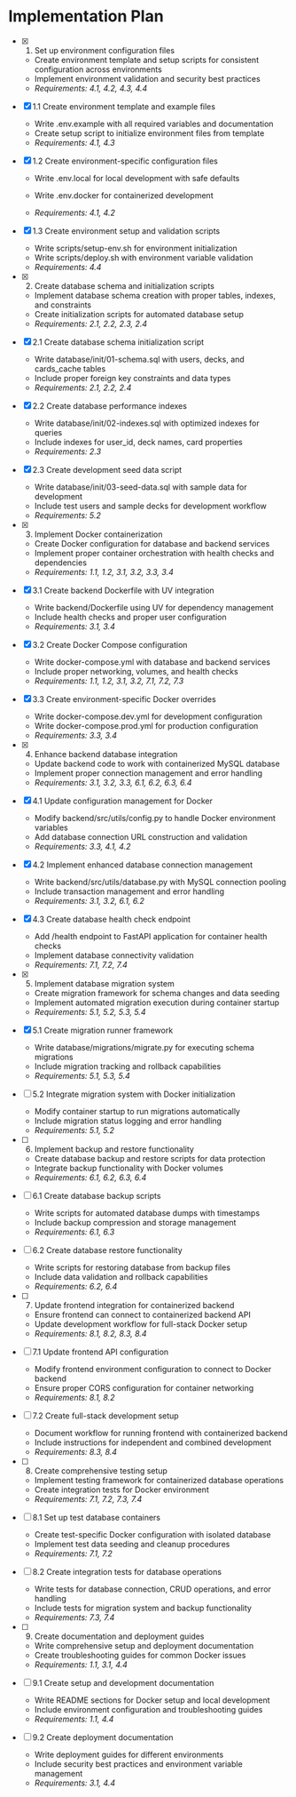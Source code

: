 # Implementation Plan

- [x] 1. Set up environment configuration files





  - Create environment template and setup scripts for consistent configuration across environments
  - Implement environment validation and security best practices
  - _Requirements: 4.1, 4.2, 4.3, 4.4_

- [x] 1.1 Create environment template and example files


  - Write .env.example with all required variables and documentation
  - Create setup script to initialize environment files from template
  - _Requirements: 4.1, 4.3_



- [x] 1.2 Create environment-specific configuration files

  - Write .env.local for local development with safe defaults
  - Write .env.docker for containerized development

  - _Requirements: 4.1, 4.2_

- [x] 1.3 Create environment setup and validation scripts

  - Write scripts/setup-env.sh for environment initialization
  - Write scripts/deploy.sh with environment variable validation
  - _Requirements: 4.4_

- [x] 2. Create database schema and initialization scripts





  - Implement database schema creation with proper tables, indexes, and constraints
  - Create initialization scripts for automated database setup
  - _Requirements: 2.1, 2.2, 2.3, 2.4_

- [x] 2.1 Create database schema initialization script


  - Write database/init/01-schema.sql with users, decks, and cards_cache tables
  - Include proper foreign key constraints and data types
  - _Requirements: 2.1, 2.2, 2.4_

- [x] 2.2 Create database performance indexes


  - Write database/init/02-indexes.sql with optimized indexes for queries
  - Include indexes for user_id, deck names, card properties
  - _Requirements: 2.3_


- [x] 2.3 Create development seed data script

  - Write database/init/03-seed-data.sql with sample data for development
  - Include test users and sample decks for development workflow
  - _Requirements: 5.2_

- [x] 3. Implement Docker containerization





  - Create Docker configuration for database and backend services
  - Implement proper container orchestration with health checks and dependencies
  - _Requirements: 1.1, 1.2, 3.1, 3.2, 3.3, 3.4_

- [x] 3.1 Create backend Dockerfile with UV integration


  - Write backend/Dockerfile using UV for dependency management
  - Include health checks and proper user configuration
  - _Requirements: 3.1, 3.4_

- [x] 3.2 Create Docker Compose configuration


  - Write docker-compose.yml with database and backend services
  - Include proper networking, volumes, and health checks
  - _Requirements: 1.1, 1.2, 3.1, 3.2, 7.1, 7.2, 7.3_

- [x] 3.3 Create environment-specific Docker overrides


  - Write docker-compose.dev.yml for development configuration
  - Write docker-compose.prod.yml for production configuration
  - _Requirements: 3.3, 3.4_

- [x] 4. Enhance backend database integration




  - Update backend code to work with containerized MySQL database
  - Implement proper connection management and error handling
  - _Requirements: 3.1, 3.2, 3.3, 6.1, 6.2, 6.3, 6.4_

- [x] 4.1 Update configuration management for Docker


  - Modify backend/src/utils/config.py to handle Docker environment variables
  - Add database connection URL construction and validation
  - _Requirements: 3.3, 4.1, 4.2_

- [x] 4.2 Implement enhanced database connection management


  - Write backend/src/utils/database.py with MySQL connection pooling
  - Include transaction management and error handling
  - _Requirements: 3.1, 3.2, 6.1, 6.2_

- [x] 4.3 Create database health check endpoint


  - Add /health endpoint to FastAPI application for container health checks
  - Implement database connectivity validation
  - _Requirements: 7.1, 7.2, 7.4_

- [x] 5. Implement database migration system




  - Create migration framework for schema changes and data seeding
  - Implement automated migration execution during container startup
  - _Requirements: 5.1, 5.2, 5.3, 5.4_

- [x] 5.1 Create migration runner framework


  - Write database/migrations/migrate.py for executing schema migrations
  - Include migration tracking and rollback capabilities
  - _Requirements: 5.1, 5.3, 5.4_



- [ ] 5.2 Integrate migration system with Docker initialization
  - Modify container startup to run migrations automatically
  - Include migration status logging and error handling
  - _Requirements: 5.1, 5.2_

- [ ] 6. Implement backup and restore functionality
  - Create database backup and restore scripts for data protection
  - Integrate backup functionality with Docker volumes
  - _Requirements: 6.1, 6.2, 6.3, 6.4_

- [ ] 6.1 Create database backup scripts
  - Write scripts for automated database dumps with timestamps
  - Include backup compression and storage management
  - _Requirements: 6.1, 6.3_

- [ ] 6.2 Create database restore functionality
  - Write scripts for restoring database from backup files
  - Include data validation and rollback capabilities
  - _Requirements: 6.2, 6.4_

- [ ] 7. Update frontend integration for containerized backend
  - Ensure frontend can connect to containerized backend API
  - Update development workflow for full-stack Docker setup
  - _Requirements: 8.1, 8.2, 8.3, 8.4_

- [ ] 7.1 Update frontend API configuration
  - Modify frontend environment configuration to connect to Docker backend
  - Ensure proper CORS configuration for container networking
  - _Requirements: 8.1, 8.2_

- [ ] 7.2 Create full-stack development setup
  - Document workflow for running frontend with containerized backend
  - Include instructions for independent and combined development
  - _Requirements: 8.3, 8.4_

- [ ] 8. Create comprehensive testing setup
  - Implement testing framework for containerized database operations
  - Create integration tests for Docker environment
  - _Requirements: 7.1, 7.2, 7.3, 7.4_

- [ ] 8.1 Set up test database containers
  - Create test-specific Docker configuration with isolated database
  - Implement test data seeding and cleanup procedures
  - _Requirements: 7.1, 7.2_

- [ ] 8.2 Create integration tests for database operations
  - Write tests for database connection, CRUD operations, and error handling
  - Include tests for migration system and backup functionality
  - _Requirements: 7.3, 7.4_

- [ ] 9. Create documentation and deployment guides
  - Write comprehensive setup and deployment documentation
  - Create troubleshooting guides for common Docker issues
  - _Requirements: 1.1, 3.1, 4.4_

- [ ] 9.1 Create setup and development documentation
  - Write README sections for Docker setup and local development
  - Include environment configuration and troubleshooting guides
  - _Requirements: 1.1, 4.4_

- [ ] 9.2 Create deployment documentation
  - Write deployment guides for different environments
  - Include security best practices and environment variable management
  - _Requirements: 3.1, 4.4_